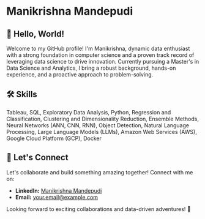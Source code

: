 # Manikrishna Mandepudi

## 👋 Hello, World!

Welcome to my GitHub profile! I'm Manikrishna, dynamic data enthusiast with a strong foundation in computer science and a proven track record of leveraging data science to drive innovation. Currently pursuing a Master's in Data Science and Analytics, I bring a robust background, hands-on experience, and a proactive approach to problem-solving.

## 🛠️ Skills
Tableau, SQL, Exploratory Data Analysis, Python, Regression and Classification, Clustering and Dimensionality Reduction, Ensemble Methods, Neural Networks (ANN, CNN, RNN), Object Detection, Natural Language Processing, Large Language Models (LLMs), Amazon Web Services (AWS), Google Cloud Platform (GCP), Docker

## 🤝 Let's Connect

Let's collaborate and build something amazing together! Connect with me on:

- **LinkedIn:** [Manikrishna Mandepudi](https://www.linkedin.com/in/manikrishna-mandepudi/)
- **Email:** your.email@example.com

Looking forward to exciting collaborations and data-driven adventures! 🌟

